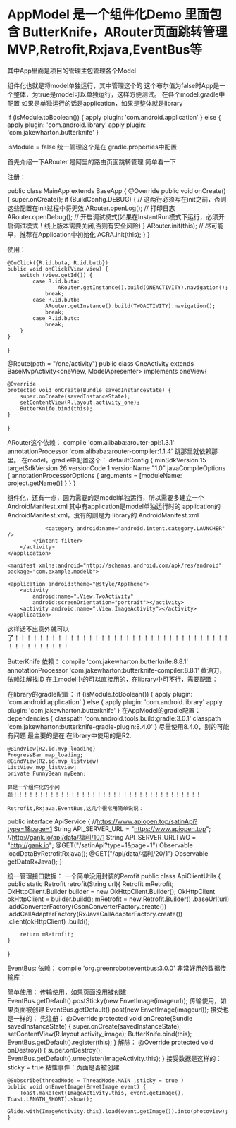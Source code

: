 # AppModel 是一个组件化Demo 里面包含 ButterKnife，ARouter页面跳转管理 MVP,Retrofit,Rxjava,EventBus等

其中App里面是项目的管理主包管理各个Model

组件化也就是将model单独运行，其中管理这个的
这个布尔值为false时App是一个整体，为true是model可以单独运行，这样方便测试。
在各个model.gradle中配置
如果是单独运行的话是application，如果是整体就是library

if (isModule.toBoolean()) {
    apply plugin: 'com.android.application'
} else {
    apply plugin: 'com.android.library'
    apply plugin: 'com.jakewharton.butterknife'
}

isModule = false 统一管理这个是在  gradle.properties中配置

首先介绍一下ARouter
是阿里的路由页面跳转管理
简单看一下

注册：

public class MainApp extends BaseApp {
    @Override
    public void onCreate() {
        super.onCreate();
        if (BuildConfig.DEBUG) {           // 这两行必须写在init之前，否则这些配置在init过程中将无效
            ARouter.openLog();     // 打印日志
            ARouter.openDebug();   // 开启调试模式(如果在InstantRun模式下运行，必须开启调试模式！线上版本需要关闭,否则有安全风险)
        }
        ARouter.init(this); // 尽可能早，推荐在Application中初始化
        ACRA.init(this);
    }
}

使用：

    @OnClick({R.id.buta, R.id.butb})
    public void onClick(View view) {
        switch (view.getId()) {
            case R.id.buta:
                    ARouter.getInstance().build(ONEACTIVITY).navigation();
                break;
            case R.id.butb:
                ARouter.getInstance().build(TWOACTIVITY).navigation();
                break;
            case R.id.butc:
                break;
        }
    }
}


@Route(path = "/one/activity")
public class OneActivity extends BaseMvpActivity<oneView, ModelApresenter> implements oneView{

    @Override
    protected void onCreate(Bundle savedInstanceState) {
        super.onCreate(savedInstanceState);
        setContentView(R.layout.activity_one);
        ButterKnife.bind(this);
    }
}

ARouter这个依赖：
     compile 'com.alibaba:arouter-api:1.3.1'
     annotationProcessor 'com.alibaba:arouter-compiler:1.1.4'
跳那里就依赖那里。
在model。gradle中配置这个：
  defaultConfig {
        minSdkVersion 15
        targetSdkVersion 26
        versionCode 1
        versionName "1.0"
        javaCompileOptions {
            annotationProcessorOptions {
                arguments = [moduleName: project.getName()]
            }
        }
    }

组件化，还有一点，因为需要的是model单独运行，所以需要多建立一个AndroidManifest.xml
其中有application是model单独运行时的 application的 AndroidManifest.xml，没有的则是为 library的 AndroidManifest.xml
 <application
        android:allowBackup="true"
        android:icon="@mipmap/ic_launcher"
        android:name="debug.TwoApp"
        android:label="@string/app_name"
        android:roundIcon="@mipmap/ic_launcher_round"
        android:supportsRtl="true"
        android:theme="@style/AppTheme">
        <activity android:name=".View.TwoActivity">
            <intent-filter>
                <action android:name="android.intent.action.MAIN" />

                <category android:name="android.intent.category.LAUNCHER" />
            </intent-filter>
        </activity>
    </application>
    
    <manifest xmlns:android="http://schemas.android.com/apk/res/android"
    package="com.example.modelb">

    <application android:theme="@style/AppTheme">
        <activity
            android:name=".View.TwoActivity"
            android:screenOrientation="portrait"></activity>
        <activity android:name=".View.ImageActivity"></activity>
    </application>

</manifest>


这样话不出意外就可以了！！！！！！！！！！！！！！！！！！！！！！！！！！！！！！！！！！！！！！！！！！！！！

ButterKnife
依赖：
compile 'com.jakewharton:butterknife:8.8.1'
 annotationProcessor 'com.jakewharton:butterknife-compiler:8.8.1'
黄油刀，依赖注解找ID
在主model中的可以直接用的，在library中可不行，需要配置：

在library的gradle配置：
if (isModule.toBoolean()) {
    apply plugin: 'com.android.application'
} else {
        apply plugin: 'com.android.library'
    apply plugin: 'com.jakewharton.butterknife'
}
在AppModel的gradle配置：
   dependencies {
        classpath 'com.android.tools.build:gradle:3.0.1'
        classpath 'com.jakewharton:butterknife-gradle-plugin:8.4.0'
    }
    尽量使用8.4.0，别的可能有问题
    最主要的是在 在library中使用的是R2.
    
    @BindView(R2.id.mvp_loading)
    ProgressBar mvp_loading;
    @BindView(R2.id.mvp_listview)
    ListView mvp_listview;
    private FunnyBean myBean;
    
    算是一个组件化的小问题！！！！！！！！！！！！！！！！！！！！！！！！！！！！！！！！！！！！
    
    Retrofit,Rxjava,EventBus,这几个很常用简单说说：
    
   public interface ApiService {
    //https://www.apiopen.top/satinApi?type=1&page=1
    String API_SERVER_URL = "https://www.apiopen.top";
    //http://gank.io/api/data/福利/10/1
    String API_SERVER_URLTWO = "http://gank.io";
    @GET("/satinApi?type=1&page=1")
    Observable<FunnyBean> loadDataByRetrofitRxjava();
   @GET("/api/data/福利/20/1")
    Observable<MyBean> getDataRxJava();
}

统一管理接口数据：
一个简单没用封装的Rerofit
public class ApiClientUtils {
    public static Retrofit retrofit(String url){
        Retrofit mRetrofit;
        OkHttpClient.Builder builder = new OkHttpClient.Builder();
        OkHttpClient okHttpClient = builder.build();
        mRetrofit = new Retrofit.Builder()
                .baseUrl(url)
                .addConverterFactory(GsonConverterFactory.create())
                .addCallAdapterFactory(RxJavaCallAdapterFactory.create())
                .client(okHttpClient)
                .build();
        
        return mRetrofit;
    }
}


EventBus:
依赖：
  compile 'org.greenrobot:eventbus:3.0.0'
非常好用的数据传输库：

简单使用：
  传输使用，如果页面没用被创建
  EventBus.getDefault().postSticky(new EnvetImage(imageurl));
  传输使用，如果页面被创建
  EventBus.getDefault().post(new EnvetImage(imageurl));
接受也是一样的：
先注册：
       @Override
    protected void onCreate(Bundle savedInstanceState) {
        super.onCreate(savedInstanceState);
        setContentView(R.layout.activity_image);
        ButterKnife.bind(this);
            EventBus.getDefault().register(this);
    }
    解除：
 @Override
    protected void onDestroy() {
        super.onDestroy();
        EventBus.getDefault().unregister(ImageActivity.this);
    }
接受数据是这样的：
sticky = true 粘性事件：页面是否被创建

    @Subscribe(threadMode = ThreadMode.MAIN ,sticky = true )
    public void onEnvetImage(EnvetImage event) {
        Toast.makeText(ImageActivity.this, event.getImage(), Toast.LENGTH_SHORT).show();
        Glide.with(ImageActivity.this).load(event.getImage()).into(photoview);
    }








